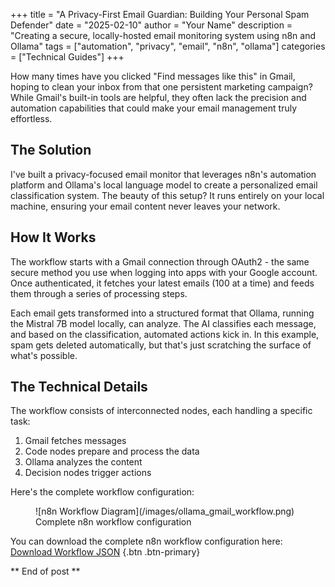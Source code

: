 +++
title = "A Privacy-First Email Guardian: Building Your Personal Spam Defender"
date = "2025-02-10"
author = "Your Name"
description = "Creating a secure, locally-hosted email monitoring system using n8n and Ollama"
tags = ["automation", "privacy", "email", "n8n", "ollama"]
categories = ["Technical Guides"]
+++

How many times have you clicked "Find messages like this" in Gmail, hoping to clean your inbox from that one persistent marketing campaign? While Gmail's built-in tools are helpful, they often lack the precision and automation capabilities that could make your email management truly effortless.

## The Solution

I've built a privacy-focused email monitor that leverages n8n's automation platform and Ollama's local language model to create a personalized email classification system. The beauty of this setup? It runs entirely on your local machine, ensuring your email content never leaves your network.

## How It Works

The workflow starts with a Gmail connection through OAuth2 - the same secure method you use when logging into apps with your Google account. Once authenticated, it fetches your latest emails (100 at a time) and feeds them through a series of processing steps.

Each email gets transformed into a structured format that Ollama, running the Mistral 7B model locally, can analyze. The AI classifies each message, and based on the classification, automated actions kick in. In this example, spam gets deleted automatically, but that's just scratching the surface of what's possible.

## The Technical Details

The workflow consists of interconnected nodes, each handling a specific task:
1. Gmail fetches messages
2. Code nodes prepare and process the data
3. Ollama analyzes the content
4. Decision nodes trigger actions

Here's the complete workflow configuration:

<figure>
![n8n Workflow Diagram](/images/ollama_gmail_workflow.png)
<figcaption>Complete n8n workflow configuration</figcaption>
</figure>

You can download the complete n8n workflow configuration here:
[Download Workflow JSON](/downloads/ollama_gmail_workflow.json) {.btn .btn-primary}

** End of post **
